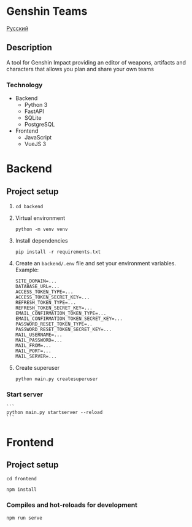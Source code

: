 # Genshin Teams
[Русский](./README.ru.md)

## Description
A tool for Genshin Impact providing an editor of weapons, artifacts and characters that allows you plan and share your own teams
### Technology
- Backend
    - Python 3
    - FastAPI
    - SQLite
    - PostgreSQL
- Frontend
    - JavaScript
    - VueJS 3
# Backend
## Project setup
1) 
    ```
    cd backend
    ```
2) Virtual environment
    ```
    python -m venv venv
    ```
3) Install dependencies
    ```
    pip install -r requirements.txt
    ```
4) Create an `backend/.env` file and set your environment variables. Example:
    ```
    SITE_DOMAIN=...
    DATABASE_URL=...
    ACCESS_TOKEN_TYPE=...
    ACCESS_TOKEN_SECRET_KEY=...
    REFRESH_TOKEN_TYPE=...
    REFRESH_TOKEN_SECRET_KEY=...
    EMAIL_CONFIRMATION_TOKEN_TYPE=...
    EMAIL_CONFIRMATION_TOKEN_SECRET_KEY=...
    PASSWORD_RESET_TOKEN_TYPE=..
    PASSWORD_RESET_TOKEN_SECRET_KEY=...
    MAIL_USERNAME=...
    MAIL_PASSWORD=...
    MAIL_FROM=...
    MAIL_PORT=...
    MAIL_SERVER=...
    ```
5) Create superuser
    ```
    python main.py createsuperuser
    ```
### Start server
    ```
    python main.py startserver --reload
    ```

# Frontend
## Project setup
```
cd frontend
```
```
npm install
```

### Compiles and hot-reloads for development
```
npm run serve
```
